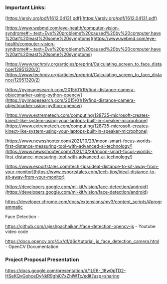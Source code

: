 ### Important Links:

[https://arxiv.org/pdf/1612.04131.pdf](https://arxiv.org/pdf/1612.04131.pdf)

[https://www.webmd.com/eye-health/computer-vision-syndrome#:~:text=Eye%20problems%20caused%20by%20computer,have%20at%20least%20some%20symptoms](https://www.webmd.com/eye-health/computer-vision-syndrome#:~:text=Eye%20problems%20caused%20by%20computer,have%20at%20least%20some%20symptoms)

[https://www.techrxiv.org/articles/preprint/Calculating_screen_to_face_distance/12951320/2](https://www.techrxiv.org/articles/preprint/Calculating_screen_to_face_distance/12951320/2)

[https://pyimagesearch.com/2015/01/19/find-distance-camera-objectmarker-using-python-opencv/](https://pyimagesearch.com/2015/01/19/find-distance-camera-objectmarker-using-python-opencv/)

[https://www.extremetech.com/computing/128735-microsoft-creates-kinect-like-system-using-your-laptops-built-in-speaker-microphone](https://www.extremetech.com/computing/128735-microsoft-creates-kinect-like-system-using-your-laptops-built-in-speaker-microphone)

[https://www.newsshooter.com/2021/10/29/moon-smart-focus-worlds-first-distance-measuring-tool-with-advanced-ai-technology/](https://www.newsshooter.com/2021/10/29/moon-smart-focus-worlds-first-distance-measuring-tool-with-advanced-ai-technology/)

[https://www.esportstales.com/tech-tips/ideal-distance-to-sit-away-from-your-monitor](https://www.esportstales.com/tech-tips/ideal-distance-to-sit-away-from-your-monitor)

[https://developers.google.com/ml-kit/vision/face-detection/android](https://developers.google.com/ml-kit/vision/face-detection/android)

https://developer.chrome.com/docs/extensions/mv3/content_scripts/#programmatic

Face Detection - 

https://github.com/rajeshpachaikani/face-detection-opencv-js - Youtube video code

https://docs.opencv.org/4.x/df/d6c/tutorial_js_face_detection_camera.html - OpenCV Documentation


### Project Proposal Presentation 
https://docs.google.com/presentation/d/1LE6-_18w0pTD2-HSeKQyGohceDyNkR9ghi07xZhlWTc/edit?usp=sharing
